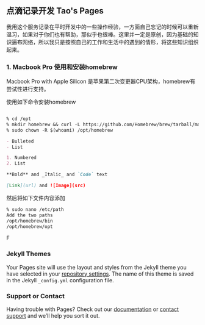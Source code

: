 ## 点滴记录开发 Tao's Pages

我用这个服务记录在平时开发中的一些操作经验，一方面自己忘记的时候可以重新温习，如果对于你们也有帮助，那似乎也很棒。这里并一定是原创，因为基础的知识遍布网络，所以我只是按照自己的工作和生活中的遇到的情形，将这些知识组织起来。

### 1. Macbook Pro 使用和安装homebrew

Macbook Pro with Apple Silicon 是苹果第二次变更器CPU架构，homebrew有尝试性进行支持。

使用如下命令安装homebrew
```markdown

% cd /opt
% mkdir homebrew && curl -L https://github.com/Homebrew/brew/tarball/master | tar xz --strip 1 -C homebrew
% sudo chown -R $(whoami) /opt/homebrew

- Bulleted
- List

1. Numbered
2. List

**Bold** and _Italic_ and `Code` text

[Link](url) and ![Image](src)
```
然后将如下文件内容添加
```markdown
% sudo nano /etc/path
Add the two paths
/opt/homebrew/bin
/opt/homebrew/opt
```
F

### Jekyll Themes

Your Pages site will use the layout and styles from the Jekyll theme you have selected in your [repository settings](https://github.com/clarkyeah/clarkyeah.github.io/settings/pages). The name of this theme is saved in the Jekyll `_config.yml` configuration file.

### Support or Contact

Having trouble with Pages? Check out our [documentation](https://docs.github.com/categories/github-pages-basics/) or [contact support](https://support.github.com/contact) and we’ll help you sort it out.

